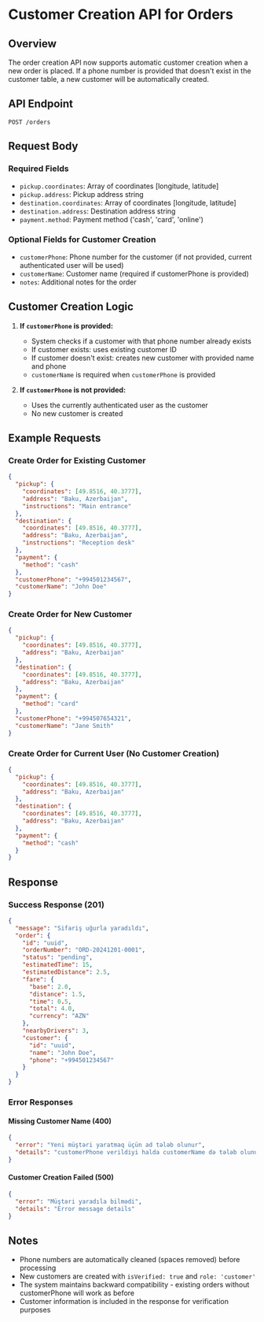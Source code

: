 # Customer Creation API for Orders

## Overview
The order creation API now supports automatic customer creation when a new order is placed. If a phone number is provided that doesn't exist in the customer table, a new customer will be automatically created.

## API Endpoint
`POST /orders`

## Request Body

### Required Fields
- `pickup.coordinates`: Array of coordinates [longitude, latitude]
- `pickup.address`: Pickup address string
- `destination.coordinates`: Array of coordinates [longitude, latitude]
- `destination.address`: Destination address string
- `payment.method`: Payment method ('cash', 'card', 'online')

### Optional Fields for Customer Creation
- `customerPhone`: Phone number for the customer (if not provided, current authenticated user will be used)
- `customerName`: Customer name (required if customerPhone is provided)
- `notes`: Additional notes for the order

## Customer Creation Logic

1. **If `customerPhone` is provided:**
   - System checks if a customer with that phone number already exists
   - If customer exists: uses existing customer ID
   - If customer doesn't exist: creates new customer with provided name and phone
   - `customerName` is required when `customerPhone` is provided

2. **If `customerPhone` is not provided:**
   - Uses the currently authenticated user as the customer
   - No new customer is created

## Example Requests

### Create Order for Existing Customer
```json
{
  "pickup": {
    "coordinates": [49.8516, 40.3777],
    "address": "Baku, Azerbaijan",
    "instructions": "Main entrance"
  },
  "destination": {
    "coordinates": [49.8516, 40.3777],
    "address": "Baku, Azerbaijan",
    "instructions": "Reception desk"
  },
  "payment": {
    "method": "cash"
  },
  "customerPhone": "+994501234567",
  "customerName": "John Doe"
}
```

### Create Order for New Customer
```json
{
  "pickup": {
    "coordinates": [49.8516, 40.3777],
    "address": "Baku, Azerbaijan"
  },
  "destination": {
    "coordinates": [49.8516, 40.3777],
    "address": "Baku, Azerbaijan"
  },
  "payment": {
    "method": "card"
  },
  "customerPhone": "+994507654321",
  "customerName": "Jane Smith"
}
```

### Create Order for Current User (No Customer Creation)
```json
{
  "pickup": {
    "coordinates": [49.8516, 40.3777],
    "address": "Baku, Azerbaijan"
  },
  "destination": {
    "coordinates": [49.8516, 40.3777],
    "address": "Baku, Azerbaijan"
  },
  "payment": {
    "method": "cash"
  }
}
```

## Response

### Success Response (201)
```json
{
  "message": "Sifariş uğurla yaradıldı",
  "order": {
    "id": "uuid",
    "orderNumber": "ORD-20241201-0001",
    "status": "pending",
    "estimatedTime": 15,
    "estimatedDistance": 2.5,
    "fare": {
      "base": 2.0,
      "distance": 1.5,
      "time": 0.5,
      "total": 4.0,
      "currency": "AZN"
    },
    "nearbyDrivers": 3,
    "customer": {
      "id": "uuid",
      "name": "John Doe",
      "phone": "+994501234567"
    }
  }
}
```

### Error Responses

#### Missing Customer Name (400)
```json
{
  "error": "Yeni müştəri yaratmaq üçün ad tələb olunur",
  "details": "customerPhone verildiyi halda customerName də tələb olunur"
}
```

#### Customer Creation Failed (500)
```json
{
  "error": "Müştəri yaradıla bilmədi",
  "details": "Error message details"
}
```

## Notes

- Phone numbers are automatically cleaned (spaces removed) before processing
- New customers are created with `isVerified: true` and `role: 'customer'`
- The system maintains backward compatibility - existing orders without customerPhone will work as before
- Customer information is included in the response for verification purposes
